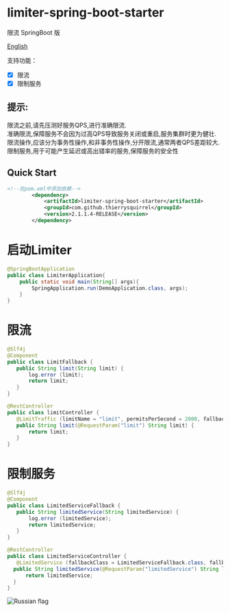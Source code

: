 #   limiter-spring-boot-starter

限流   SpringBoot 版

[English](./README.md)

支持功能：
- [x] 限流  
- [x] 限制服务  

## 提示:
  限流之前,请先压测好服务QPS,进行准确限流.  
  准确限流,保障服务不会因为过高QPS导致服务关闭或重启,服务集群时更为健壮.  
  限流操作,应该分为事务性操作,和非事务性操作,分开限流,通常两者QPS差距较大.  
  限制服务,用于可能产生延迟或高出错率的服务,保障服务的安全性  

##  Quick Start

```xml
<!--在pom.xml中添加依赖-->
        <dependency>
            <artifactId>limiter-spring-boot-starter</artifactId>
            <groupId>com.github.thierrysquirrel</groupId>
            <version>2.1.1.4-RELEASE</version>
        </dependency>
```
 
#   启动Limiter

 ```java
 @SpringBootApplication
 public class LimiterApplication{
     public static void main(String[] args){
         SpringApplication.run(DemoApplication.class, args);
     }  
 }
 ```
 
 #  限流
 
 ```java
@Slf4j
@Component
public class LimitFallback {
    public String limit(String limit) {
        log.error (limit);
        return limit;
    }
}

 @RestController
 public class limitController {
    @LimitTraffic (limitName = "limit", permitsPerSecond = 2000, fallbackClass = LimitFallback.class, fallbackMethod = "limit")
 	public String limit(@RequestParam("limit") String limit) {
 		return limit;
 	}
 }
 ```

 #  限制服务
 
  ```java
 @Slf4j
 @Component
 public class LimitedServiceFallback {
     public String limitedService(String limitedService) {
         log.error (limitedService);
         return limitedService;
     }
 }
 
  @RestController
  public class LimitedServiceController {
     @LimitedService (fallbackClass = LimitedServiceFallback.class, fallbackMethod = "limitedService")
  	public String limitedService(@RequestParam("limitedService") String limitedService) {
  		return limitedService;
  	}
  }
  ```
  
![Russian flag](https://user-images.githubusercontent.com/49895274/190373200-531a2a78-6a43-4622-aab1-c35b4a5c450b.png)

  
